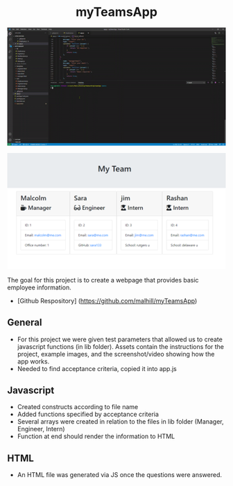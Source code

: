# <center h1 align="center"> myTeamsApp </center>

![Demo](./assets/ezgif.com-gif-maker.gif)

![Snapshot](./assets/myTeamSnapshot.png "snapshot")

The goal for this project is to create a webpage that provides basic employee information. 

* [Github Respository] (https://github.com/malhill/myTeamsApp)

## General 
* For this project we were given test parameters that allowed us to create javascript functions (in lib folder). Assets contain the instructions for the project, example images, and the screenshot/video showing how the app works. 
* Needed to find acceptance criteria, copied it into app.js

## Javascript
* Created constructs according to file name
* Added functions specified by acceptance criteria
* Several arrays were created in relation to the files in lib folder (Manager, Engineer, Intern)
* Function at end should render the information to HTML

## HTML
* An HTML file was generated via JS once the questions were answered. 